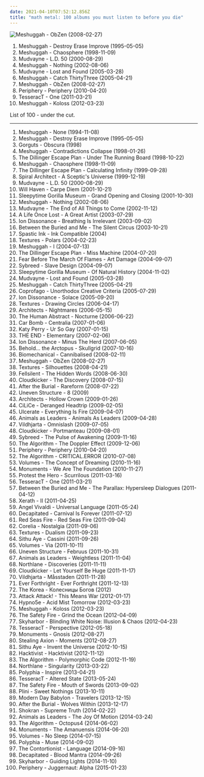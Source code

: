 ```yaml
---
date: 2021-04-10T07:52:12.856Z
title: "math metal: 100 albums you must listen to before you die"
---
```

![Meshuggah - ObZen (2008-02-27)](http://coverartarchive.org/release/4766f9f5-3d4f-360d-a0dd-85d482d0e3ca/27922575264-500.jpg "Meshuggah - ObZen (2008-02-27)")
<ol class="albums">
<li data-cover="https://img.discogs.com/1vnlpzyNbOaLZbMTI83L8w2scog=/fit-in/600x607/filters:strip_icc():format(jpeg):mode_rgb():quality(90)/discogs-images/R-1458693-1481709816-8537.jpeg.jpg" data-tags="progressive metal, math metal" role="button">Meshuggah - Destroy Erase Improve (1995-05-05)</li>
<li data-cover="http://coverartarchive.org/release/772ad8a8-f3fe-3a06-8d82-d6d529b5a785/7846820494-500.jpg" data-tags="progressive metal, math metal" role="button">Meshuggah - Chaosphere (1998-11-09)</li>
<li data-cover="https://img.discogs.com/E3YSzX0vzEizblkK7Q4_1gvpF3E=/fit-in/600x526/filters:strip_icc():format(jpeg):mode_rgb():quality(90)/discogs-images/R-11118070-1510172521-2641.jpeg.jpg" data-tags="nu metal, alternative metal, metal" role="button">Mudvayne - L.D. 50 (2000-08-29)</li>
<li data-cover="https://img.discogs.com/5xBkjs9_H7qcUcVCSFd9pfAbu7Y=/fit-in/600x600/filters:strip_icc():format(jpeg):mode_rgb():quality(90)/discogs-images/R-654747-1285957481.jpeg.jpg" data-tags="progressive metal" role="button">Meshuggah - Nothing (2002-08-06)</li>
<li data-cover="http://coverartarchive.org/release/4862e45e-127d-423a-a4bf-95b79197c84a/10796070605-500.jpg" data-tags="nu metal, alternative metal" role="button">Mudvayne - Lost and Found (2005-03-28)</li>
<li data-cover="http://coverartarchive.org/release/6a3719d9-20a9-3119-a036-5595202976b0/4952344545-500.jpg" data-tags="progressive metal, math metal" role="button">Meshuggah - Catch ThirtyThree (2005-04-21)</li>
<li data-cover="http://coverartarchive.org/release/4766f9f5-3d4f-360d-a0dd-85d482d0e3ca/27922575264-500.jpg" data-tags="progressive metal, math metal" role="button">Meshuggah - ObZen (2008-02-27)</li>
<li data-cover="https://img.discogs.com/pO8binxNZfRykKWjFk-SkgKGDcc=/fit-in/600x600/filters:strip_icc():format(jpeg):mode_rgb():quality(90)/discogs-images/R-2291815-1279043024.jpeg.jpg" data-tags="progressive metal" role="button">Periphery - Periphery (2010-04-20)</li>
<li data-cover="https://img.discogs.com/RACwh1RgGGg60CYr_aTMVDYEwYE=/fit-in/350x350/filters:strip_icc():format(jpeg):mode_rgb():quality(90)/discogs-images/R-13394495-1553374851-6379.jpeg.jpg" data-tags="progressive metal, djent" role="button">TesseracT - One (2011-03-21)</li>
<li data-cover="http://coverartarchive.org/release/b46b9b39-7d56-4e00-ba33-d8bf8fc59889/3235678346-500.jpg" data-tags="progressive metal" role="button">Meshuggah - Koloss (2012-03-23)</li>
</ol>
List of 100 - under the cut.
<!-- more -->

_________________

<ol class="albums">
<li data-cover="http://coverartarchive.org/release/c6d7934e-ef96-4ee7-b150-15264dad20e6/7203258162-500.jpg" data-tags="progressive metal, thrash metal, math metal" role="button">
Meshuggah - None (1994-11-08)
</li>
<li data-cover="https://img.discogs.com/1vnlpzyNbOaLZbMTI83L8w2scog=/fit-in/600x607/filters:strip_icc():format(jpeg):mode_rgb():quality(90)/discogs-images/R-1458693-1481709816-8537.jpeg.jpg" data-tags="progressive metal, math metal" role="button">
Meshuggah - Destroy Erase Improve (1995-05-05)
</li>
<li data-cover="https://img.discogs.com/LjUpIiBmj8BKLqkVG0d8aTgslyM=/fit-in/307x300/filters:strip_icc():format(jpeg):mode_rgb():quality(90)/discogs-images/R-3533596-1334196145.jpeg.jpg" data-tags="technical death metal, death metal" role="button">
Gorguts - Obscura (1998)
</li>
<li data-cover="http://coverartarchive.org/release/46a520c7-993c-36a7-8f8f-640d0e32bb1d/14569129902-500.jpg" data-tags="thrash metal" role="button">
Meshuggah - Contradictions Collapse (1998-01-26)
</li>
<li data-cover="http://coverartarchive.org/release/c81c2f64-b726-4199-8a49-6e82fbe1ce99/24759112168-500.jpg" data-tags="mathcore" role="button">
The Dillinger Escape Plan - Under The Running Board (1998-10-22)
</li>
<li data-cover="http://coverartarchive.org/release/772ad8a8-f3fe-3a06-8d82-d6d529b5a785/7846820494-500.jpg" data-tags="progressive metal, math metal" role="button">
Meshuggah - Chaosphere (1998-11-09)
</li>
<li data-cover="http://coverartarchive.org/release/b37590d5-8bb9-456f-944d-a92251a70a00/26500671993-500.jpg" data-tags="mathcore" role="button">
The Dillinger Escape Plan - Calculating Infinity (1999-09-28)
</li>
<li data-cover="http://coverartarchive.org/release/09c705c0-00bb-47fb-8695-f2b83c0fd919/5282940005-500.jpg" data-tags="progressive metal" role="button">
Spiral Architect - A Sceptic's Universe (1999-12-19)
</li>
<li data-cover="https://img.discogs.com/E3YSzX0vzEizblkK7Q4_1gvpF3E=/fit-in/600x526/filters:strip_icc():format(jpeg):mode_rgb():quality(90)/discogs-images/R-11118070-1510172521-2641.jpeg.jpg" data-tags="nu metal, alternative metal, metal" role="button">
Mudvayne - L.D. 50 (2000-08-29)
</li>
<li data-cover="http://coverartarchive.org/release/6e10e102-d535-4f7c-8ba5-a05f14a29682/6315354759-500.jpg" data-tags="grindcore, hardcore, mathcore" role="button">
Will Haven - Carpe Diem (2001-10-21)
</li>
<li data-cover="http://coverartarchive.org/release/697d31a7-6edc-4ed2-acf8-501de3cbd8bf/5083852483-500.jpg" data-tags="experimental, progressive metal, avant-garde" role="button">
Sleepytime Gorilla Museum - Grand Opening and Closing (2001-10-30)
</li>
<li data-cover="https://img.discogs.com/5xBkjs9_H7qcUcVCSFd9pfAbu7Y=/fit-in/600x600/filters:strip_icc():format(jpeg):mode_rgb():quality(90)/discogs-images/R-654747-1285957481.jpeg.jpg" data-tags="progressive metal" role="button">
Meshuggah - Nothing (2002-08-06)
</li>
<li data-cover="http://coverartarchive.org/release/95587fcc-2007-3672-9769-1da1ccc5569e/15620888210-500.jpg" data-tags="alternative metal, nu metal, metal" role="button">
Mudvayne - The End of All Things to Come (2002-11-12)
</li>
<li data-cover="http://coverartarchive.org/release/29513047-0e57-422b-bc25-20fdf712ba6f/6109641972-500.jpg" data-tags="metal, djent, progressive metal, math metal, groove metal, check this out, post-thrash metal, american metal" role="button">
A Life Once Lost - A Great Artist (2003-07-29)
</li>
<li data-cover="http://coverartarchive.org/release/964d92e8-f368-4942-935a-897f71a8eac7/16254480661-500.jpg" data-tags="mathcore" role="button">
Ion Dissonance - Breathing Is Irrelevant (2003-09-02)
</li>
<li data-cover="https://img.discogs.com/BXMbpuezaN5RaJUNwwi7D5fJrbk=/fit-in/595x585/filters:strip_icc():format(jpeg):mode_rgb():quality(90)/discogs-images/R-3246636-1372379293-9403.jpeg.jpg" data-tags="progressive metal, metalcore" role="button">
Between the Buried and Me - The Silent Circus (2003-10-21)
</li>
<li data-cover="http://coverartarchive.org/release/d5fc955f-7940-4d9a-8efd-12abfb093273/12888457641-500.jpg" data-tags="progressive metal, technical metal" role="button">
Spastic Ink - Ink Compatible (2004)
</li>
<li data-cover="http://coverartarchive.org/release/26d30b9e-d124-4575-9827-502f654f1d3e/16972001882-500.jpg" data-tags="progressive metal" role="button">
Textures - Polars (2004-02-23)
</li>
<li data-cover="http://coverartarchive.org/release/4960ba68-776f-4597-8f1f-91c9914ddaa6/2760957109-500.jpg" data-tags="progressive metal" role="button">
Meshuggah - I (2004-07-13)
</li>
<li data-cover="http://coverartarchive.org/release/42ea3211-d82a-465a-8ead-741a2e7dcf55/8879651355-500.jpg" data-tags="mathcore" role="button">
The Dillinger Escape Plan - Miss Machine (2004-07-20)
</li>
<li data-cover="http://coverartarchive.org/release/dc15df1e-9d7d-4f41-9314-9d14d8403d2a/26506588067-500.jpg" data-tags="hardcore, metalcore" role="button">
Fear Before The March Of Flames - Art Damage (2004-09-07)
</li>
<li data-cover="https://img.discogs.com/aLVpx6w6QyukweV_kFxgEaf4o2k=/fit-in/600x600/filters:strip_icc():format(jpeg):mode_rgb():quality(90)/discogs-images/R-1099066-1249432677.jpeg.jpg" data-tags="industrial metal" role="button">
Sybreed - Slave Design (2004-09-07)
</li>
<li data-cover="http://coverartarchive.org/release/41a71be2-4c3d-43f5-a7f7-f7ea91541bc8/12638055306-500.jpg" data-tags="avant-garde, avant-prog" role="button">
Sleepytime Gorilla Museum - Of Natural History (2004-11-02)
</li>
<li data-cover="http://coverartarchive.org/release/4862e45e-127d-423a-a4bf-95b79197c84a/10796070605-500.jpg" data-tags="nu metal, alternative metal" role="button">
Mudvayne - Lost and Found (2005-03-28)
</li>
<li data-cover="http://coverartarchive.org/release/6a3719d9-20a9-3119-a036-5595202976b0/4952344545-500.jpg" data-tags="progressive metal, math metal" role="button">
Meshuggah - Catch ThirtyThree (2005-04-21)
</li>
<li data-cover="https://img.discogs.com/A4Mj747BnCg-sqbrHoFEf14Yacw=/fit-in/600x597/filters:strip_icc():format(jpeg):mode_rgb():quality(90)/discogs-images/R-929929-1266866503.jpeg.jpg" data-tags="progressive metal, math metal" role="button">
Coprofago - Unorthodox Creative Criteria (2005-07-29)
</li>
<li data-cover="https://img.discogs.com/XnnkqZggbijApoY4bKcNmpE5A9w=/fit-in/600x600/filters:strip_icc():format(jpeg):mode_rgb():quality(90)/discogs-images/R-2782286-1300802505.jpeg.jpg" data-tags="mathcore" role="button">
Ion Dissonance - Solace (2005-09-20)
</li>
<li data-cover="http://coverartarchive.org/release/9ab50207-be9d-4a21-a1bc-0b23e0984acd/16972065596-500.jpg" data-tags="progressive metal" role="button">
Textures - Drawing Circles (2006-04-17)
</li>
<li data-cover="http://coverartarchive.org/release/fc891dcb-eea0-4659-a9a1-fc21cfb1fab2/20002248335-500.jpg" data-tags="mathcore, metalcore" role="button">
Architects - Nightmares (2006-05-15)
</li>
<li data-cover="http://coverartarchive.org/release/1ccacb7d-082c-4889-bf3e-bc424dfa5c49/26310137897-500.jpg" data-tags="metalcore, progressive metal" role="button">
The Human Abstract - Nocturne (2006-06-22)
</li>
<li data-cover="http://coverartarchive.org/release/2a48e55e-5876-4477-8b53-44474b7f9a35/2061177990-500.jpg" data-tags="mathcore" role="button">
Car Bomb - Centralia (2007-01-06)
</li>
<li data-cover="https://img.discogs.com/VPZYWF2ksSiHJqfZgVaantZcQWw=/fit-in/600x570/filters:strip_icc():format(jpeg):mode_rgb():quality(90)/discogs-images/R-5182187-1386762667-5591.jpeg.jpg" data-tags="female vocalists" role="button">
Katy Perry - Ur So Gay (2007-01-15)
</li>
<li data-cover="http://coverartarchive.org/release/50282e53-167d-426f-b759-c93e934c3c6a/26841025086-500.jpg" data-tags="metalcore, progressive metal, mathcore" role="button">
THE END - Elementary (2007-02-06)
</li>
<li data-cover="http://coverartarchive.org/release/36ecf488-9cdb-391a-9f51-d0c34254d045/19974817755-500.jpg" data-tags="mathcore" role="button">
Ion Dissonance - Minus The Herd (2007-06-05)
</li>
<li data-cover="http://coverartarchive.org/release/fff27b9d-0d98-474c-b5ca-93ccefaf6574/7999426384-500.jpg" data-tags="instrumental, progressive metal, math metal, technical metal" role="button">
Behold... the Arctopus - Skullgrid (2007-10-16)
</li>
<li data-cover="https://img.discogs.com/-kB5AmWLfHujMd21FofKCtKvmNU=/fit-in/350x351/filters:strip_icc():format(jpeg):mode_rgb():quality(90)/discogs-images/R-1531716-1280395796.jpeg.jpg" data-tags="progressive metal, industrial, thrash metal, math metal, technical metal, progressive groove metal, hard to find metal" role="button">
Biomechanical - Cannibalised (2008-02-11)
</li>
<li data-cover="http://coverartarchive.org/release/4766f9f5-3d4f-360d-a0dd-85d482d0e3ca/27922575264-500.jpg" data-tags="progressive metal, math metal" role="button">
Meshuggah - ObZen (2008-02-27)
</li>
<li data-cover="http://coverartarchive.org/release/03090a8d-7c67-3029-a24c-b3e5447d25a6/9693353973-500.jpg" data-tags="progressive metal" role="button">
Textures - Silhouettes (2008-04-21)
</li>
<li data-cover="https://img.discogs.com/4Kv_ftYl84JCbJRBL7X99oNkg4M=/fit-in/500x500/filters:strip_icc():format(jpeg):mode_rgb():quality(90)/discogs-images/R-5689973-1400008169-9787.jpeg.jpg" data-tags="djent" role="button">
Fellsilent - The Hidden Words (2008-06-30)
</li>
<li data-cover="https://img.discogs.com/UeTjWhUAiY5wMDAjg2SKFNBRMBY=/fit-in/600x600/filters:strip_icc():format(jpeg):mode_rgb():quality(90)/discogs-images/R-2212190-1460909586-5246.jpeg.jpg" data-tags="progressive metal" role="button">
Cloudkicker - The Discovery (2008-07-15)
</li>
<li data-cover="http://coverartarchive.org/release/d1d0d8be-d7a5-4ed4-88f8-300bcc71d6cd/8075125614-500.jpg" data-tags="metalcore, deathcore" role="button">
After the Burial - Rareform (2008-07-22)
</li>
<li data-cover="https://img.discogs.com/nWbG3iSwn82p6OLBakxb3p3Je2A=/fit-in/480x480/filters:strip_icc():format(jpeg):mode_rgb():quality(90)/discogs-images/R-2878732-1305323706.png.jpg" data-tags="djent, progressive metal" role="button">
Uneven Structure - 8 (2009)
</li>
<li data-cover="http://coverartarchive.org/release/41b4c3be-b228-4abc-a79c-5f2fd31169b4/20002393726-500.jpg" data-tags="metalcore, mathcore" role="button">
Architects - Hollow Crown (2009-01-26)
</li>
<li data-cover="https://img.discogs.com/UVbNhb9A7AIzmmwg2U74uvXD2nQ=/fit-in/200x200/filters:strip_icc():format(jpeg):mode_rgb():quality(90)/discogs-images/R-4359367-1362768356-4274.jpeg.jpg" data-tags="experimental, djent, progressive metal, progressive, progressive math metal" role="button">
CiLiCe - Deranged Headtrip (2009-02-05)
</li>
<li data-cover="http://coverartarchive.org/release/00f54cea-1fc2-470a-a898-ebda5038d156/23171911166-500.jpg" data-tags="death metal, technical death metal" role="button">
Ulcerate - Everything Is Fire (2009-04-07)
</li>
<li data-cover="http://coverartarchive.org/release/07d83db1-866b-40c0-9ec9-f2b18e43058c/28254616844-500.jpg" data-tags="progressive metal" role="button">
Animals as Leaders - Animals As Leaders (2009-04-28)
</li>
<li data-cover="https://img.discogs.com/29IXlEAe2wAI97Zmu918Kt2W0fo=/fit-in/500x500/filters:strip_icc():format(jpeg):mode_rgb():quality(90)/discogs-images/R-3344401-1326654520.jpeg.jpg" data-tags="djent, progressive metal, experimental" role="button">
Vildhjarta - Omnislash (2009-07-05)
</li>
<li data-cover="http://coverartarchive.org/release/c5b9f116-63f9-4f42-b7ed-ad84af683b43/1676533481-500.jpg" data-tags="progressive metal" role="button">
Cloudkicker - Portmanteau (2009-08-01)
</li>
<li data-cover="http://coverartarchive.org/release/ba617cc5-c825-4567-8595-46cce7527a21/24760777580-500.jpg" data-tags="industrial metal" role="button">
Sybreed - The Pulse of Awakening (2009-11-16)
</li>
<li data-cover="http://coverartarchive.org/release/a4cce1a7-0b91-4d59-88a4-6e00854d867d/14733934023-500.jpg" data-tags="experimental, progressive metal, math metal" role="button">
The Algorithm - The Doppler Effect (2009-12-06)
</li>
<li data-cover="https://img.discogs.com/pO8binxNZfRykKWjFk-SkgKGDcc=/fit-in/600x600/filters:strip_icc():format(jpeg):mode_rgb():quality(90)/discogs-images/R-2291815-1279043024.jpeg.jpg" data-tags="progressive metal" role="button">
Periphery - Periphery (2010-04-20)
</li>
<li data-cover="http://coverartarchive.org/release/39effeed-21a2-4e11-8234-8ee431c4b1af/5664250063-500.jpg" data-tags="experimental" role="button">
The Algorithm - CRITICAL.ERROR (2010-07-08)
</li>
<li data-cover="http://coverartarchive.org/release/428073b3-f330-449f-ba59-3a11d4ac0b10/16219134139-500.jpg" data-tags="djent" role="button">
Volumes - The Concept of Dreaming (2010-11-16)
</li>
<li data-cover="http://coverartarchive.org/release/494b398b-88af-4ec8-be6e-bb9b540f8d0d/1806617139-500.jpg" data-tags="djent, progressive metal" role="button">
Monuments - We Are The Foundation (2010-11-27)
</li>
<li data-cover="https://img.discogs.com/H-JdMk0flhfn4gE_wPRYTwcmciU=/fit-in/400x400/filters:strip_icc():format(jpeg):mode_rgb():quality(90)/discogs-images/R-2848672-1606643252-5453.jpeg.jpg" data-tags="progressive metal" role="button">
Protest the Hero - Scurrilous (2011-03-16)
</li>
<li data-cover="https://img.discogs.com/RACwh1RgGGg60CYr_aTMVDYEwYE=/fit-in/350x350/filters:strip_icc():format(jpeg):mode_rgb():quality(90)/discogs-images/R-13394495-1553374851-6379.jpeg.jpg" data-tags="progressive metal, djent" role="button">
TesseracT - One (2011-03-21)
</li>
<li data-cover="http://coverartarchive.org/release/30412867-e9cc-42b4-a289-ebe11c38bf4d/3337358707-500.jpg" data-tags="progressive metal" role="button">
Between the Buried and Me - The Parallax: Hypersleep Dialogues (2011-04-12)
</li>
<li data-cover="https://img.discogs.com/NtaTzAgDwQtp60US51C0xjVDwT4=/fit-in/600x527/filters:strip_icc():format(jpeg):mode_rgb():quality(90)/discogs-images/R-3777429-1591319489-1947.png.jpg" data-tags="progressive metal, symphonic metal, math metal, groove metal, symphonic djent" role="button">
Xerath - II (2011-04-25)
</li>
<li data-cover="http://coverartarchive.org/release/dab77dc8-07f0-4dab-af04-925b6ce44710/6139025462-500.jpg" data-tags="progressive metal" role="button">
Angel Vivaldi - Universal Language (2011-05-24)
</li>
<li data-cover="http://coverartarchive.org/release/7c31b96e-29e7-4035-b9e5-0759fa2e8244/9643431240-500.jpg" data-tags="technical death metal, death metal" role="button">
Decapitated - Carnival Is Forever (2011-07-12)
</li>
<li data-cover="http://coverartarchive.org/release/8d5ea276-209a-460e-8827-51ed728c378f/17932271218-500.jpg" data-tags="progressive metal, math metal" role="button">
Red Seas Fire - Red Seas Fire (2011-09-04)
</li>
<li data-cover="http://coverartarchive.org/release/b52af93d-73f1-41de-93c4-a643d5d43471/13840415438-500.jpg" data-tags="progressive metal, progressive metalcore" role="button">
Corelia - Nostalgia (2011-09-06)
</li>
<li data-cover="http://coverartarchive.org/release/a8d68c96-82c9-4ce2-bac3-d0e0a83e528a/15290524694-500.jpg" data-tags="progressive metal, math metal" role="button">
Textures - Dualism (2011-09-23)
</li>
<li data-cover="http://coverartarchive.org/release/6c790a18-d357-4164-8031-cd8e2622e7e2/2290322002-500.jpg" data-tags="djent, progressive metal" role="button">
Sithu Aye - Cassini (2011-09-26)
</li>
<li data-cover="https://img.discogs.com/8X3dS8gbhSAcdhPRvj4V_VF3MNQ=/fit-in/600x596/filters:strip_icc():format(jpeg):mode_rgb():quality(90)/discogs-images/R-13895675-1563539622-2102.jpeg.jpg" data-tags="djent, progressive metal" role="button">
Volumes - Via (2011-10-11)
</li>
<li data-cover="http://coverartarchive.org/release/5c1a102e-823f-4fce-8bcd-ae3661c8c671/5512824502-500.jpg" data-tags="progressive metal, djent" role="button">
Uneven Structure - Februus (2011-10-31)
</li>
<li data-cover="http://coverartarchive.org/release/9219e5ac-f44e-4c62-bfe5-ac281e3eca5e/6456871239-500.jpg" data-tags="progressive metal" role="button">
Animals as Leaders - Weightless (2011-11-04)
</li>
<li data-cover="http://coverartarchive.org/release/947d89bc-ab96-4a5a-9099-15a64f3071b5/3282688281-500.jpg" data-tags="metalcore" role="button">
Northlane - Discoveries (2011-11-11)
</li>
<li data-cover="http://coverartarchive.org/release/396d0c4d-4e2e-4f03-9b1a-cf62c25ebda9/1676515308-500.jpg" data-tags="post-rock" role="button">
Cloudkicker - Let Yourself Be Huge (2011-11-17)
</li>
<li data-cover="http://coverartarchive.org/release/73a6a842-1d01-4ff7-997d-f0c0af0b00e9/5348250977-500.jpg" data-tags="progressive metal" role="button">
Vildhjarta - Måsstaden (2011-11-28)
</li>
<li data-cover="https://img.discogs.com/S5jfhbriVmlBRQgbYUYUhka69Wc=/fit-in/500x445/filters:strip_icc():format(jpeg):mode_rgb():quality(90)/discogs-images/R-4825464-1376684917-9429.jpeg.jpg" data-tags="progressive metal" role="button">
Ever Forthright - Ever Forthright (2011-12-13)
</li>
<li data-cover="http://coverartarchive.org/release/243b689f-9c63-479c-b5f5-058c1fea6fff/12670415682-500.jpg" data-tags="djent, math metal" role="button">
The Korea - Колесницы Богов (2012)
</li>
<li data-cover="http://coverartarchive.org/release/15d0aa90-2642-478c-9451-78b80778807c/8461451257-500.jpg" data-tags="post-hardcore, metalcore" role="button">
Attack Attack! - This Means War (2012-01-17)
</li>
<li data-cover="http://coverartarchive.org/release/89fefc28-3c85-480b-8186-be70cd22d32a/6829698247-500.jpg" data-tags="experimental, math metal" role="button">
Hypno5e - Acid Mist Tomorrow (2012-03-23)
</li>
<li data-cover="http://coverartarchive.org/release/b46b9b39-7d56-4e00-ba33-d8bf8fc59889/3235678346-500.jpg" data-tags="progressive metal" role="button">
Meshuggah - Koloss (2012-03-23)
</li>
<li data-cover="http://coverartarchive.org/release/56744dd6-5809-4cd6-8a5e-e37169701d0b/9345897079-500.jpg" data-tags="progressive metal" role="button">
The Safety Fire - Grind the Ocean (2012-04-09)
</li>
<li data-cover="http://coverartarchive.org/release/dbeb945e-ca29-4368-8c8a-717d18da0dc1/849935417-500.jpg" data-tags="djent, progressive metal" role="button">
Skyharbor - Blinding White Noise: Illusion & Chaos (2012-04-23)
</li>
<li data-cover="http://coverartarchive.org/release/83d4ac5e-f884-4cf9-952a-dc1208d35035/9086275392-500.jpg" data-tags="progressive metal, progressive rock, acoustic, math metal" role="button">
TesseracT - Perspective (2012-05-18)
</li>
<li data-cover="http://coverartarchive.org/release/acb55dff-2554-4ddc-a886-ddc47532704c/5371392029-500.jpg" data-tags="progressive metal, djent, math metal" role="button">
Monuments - Gnosis (2012-08-27)
</li>
<li data-cover="https://img.discogs.com/TG6WEi64Mt1hffa9gaDSaoIFFuM=/fit-in/600x531/filters:strip_icc():format(jpeg):mode_rgb():quality(90)/discogs-images/R-3837264-1485826070-7062.jpeg.jpg" data-tags="djent, progressive metal, progressive, math metal, technical metal" role="button">
Stealing Axion - Moments (2012-08-27)
</li>
<li data-cover="http://coverartarchive.org/release/b8eced2e-3d84-404c-ae6e-346885c679c6/2290795218-500.jpg" data-tags="instrumental, djent, progressive metal" role="button">
Sithu Aye - Invent the Universe (2012-10-15)
</li>
<li data-cover="http://coverartarchive.org/release/35157e80-93fa-414a-8dcc-e7d56ffa4b82/7384097268-500.jpg" data-tags="djent" role="button">
Hacktivist - Hacktivist (2012-11-12)
</li>
<li data-cover="http://coverartarchive.org/release/c942c1dc-f8f2-415a-9cd3-44036237ad5f/2584893036-500.jpg" data-tags="experimental, math metal" role="button">
The Algorithm - Polymorphic Code (2012-11-19)
</li>
<li data-cover="http://coverartarchive.org/release/668d0b88-38a6-40af-b835-a626adbbf5fc/7293538607-500.jpg" data-tags="metalcore" role="button">
Northlane - Singularity (2013-03-22)
</li>
<li data-cover="http://coverartarchive.org/release/a98fbebc-bc40-47e2-a411-8e7077272aea/10441586181-500.jpg" data-tags="instrumental, progressive metal" role="button">
Polyphia - Inspire (2013-04-21)
</li>
<li data-cover="https://img.discogs.com/POmY-BoN9LvTGCqX2A4lwOwz_Sw=/fit-in/400x396/filters:strip_icc():format(jpeg):mode_rgb():quality(90)/discogs-images/R-4596825-1369489163-5231.jpeg.jpg" data-tags="progressive metal" role="button">
TesseracT - Altered State (2013-05-24)
</li>
<li data-cover="http://coverartarchive.org/release/5ebd275d-087e-43ac-91b5-ebb654e4d4cd/12646998768-500.jpg" data-tags="progressive metal" role="button">
The Safety Fire - Mouth of Swords (2013-09-02)
</li>
<li data-cover="http://coverartarchive.org/release/8640e342-ca55-4318-ba45-f9b92de83ad5/5399396436-500.jpg" data-tags="progressive rock" role="button">
Plini - Sweet Nothings (2013-10-11)
</li>
<li data-cover="http://coverartarchive.org/release/320f6691-ba16-4e0c-991d-35cab7319b9a/6077737722-500.jpg" data-tags="djent" role="button">
Modern Day Babylon - Travelers (2013-12-15)
</li>
<li data-cover="http://coverartarchive.org/release/f0e20ebd-3ce5-42e5-8797-fca69574300a/27189639979-500.jpg" data-tags="progressive metalcore" role="button">
After the Burial - Wolves Within (2013-12-17)
</li>
<li data-cover="http://coverartarchive.org/release/d6a60a59-5c00-45bf-b3a6-251f21d58173/9755431699-500.jpg" data-tags="djent" role="button">
Shokran - Supreme Truth (2014-02-22)
</li>
<li data-cover="http://coverartarchive.org/release/c3549f65-4cab-4381-a382-61e1d033dd2c/6816863021-500.jpg" data-tags="progressive metal" role="button">
Animals as Leaders - The Joy Of Motion (2014-03-24)
</li>
<li data-cover="http://coverartarchive.org/release/4fdab76e-46fb-4fda-bc0c-90e56564922a/7999860883-500.jpg" data-tags="electronic, experimental" role="button">
The Algorithm - Octopus4 (2014-06-02)
</li>
<li data-cover="http://coverartarchive.org/release/262ffc3b-734c-40d7-9ee2-2bc778bf8808/7626397556-500.jpg" data-tags="progressive metal, djent" role="button">
Monuments - The Amanuensis (2014-06-20)
</li>
<li data-cover="http://coverartarchive.org/release/bab6610b-5fa2-43b8-bba9-7863af54b364/26896545034-500.jpg" data-tags="metalcore" role="button">
Volumes - No Sleep (2014-07-15)
</li>
<li data-cover="http://coverartarchive.org/release/b4bf4d5e-f32c-4f00-810a-b474d52653ee/8684743889-500.jpg" data-tags="progressive metal" role="button">
Polyphia - Muse (2014-09-02)
</li>
<li data-cover="http://coverartarchive.org/release/e32a61a5-dade-418f-8e16-d7e7de0de874/12726103352-500.jpg" data-tags="progressive metal" role="button">
The Contortionist - Language (2014-09-16)
</li>
<li data-cover="http://coverartarchive.org/release/48f7ce2a-0cfd-4181-b40b-ee43f2cf8e92/7974281698-500.jpg" data-tags="death metal" role="button">
Decapitated - Blood Mantra (2014-09-26)
</li>
<li data-cover="http://coverartarchive.org/release/2f8031a0-92c0-4a18-abaf-536fa0a41fb0/8812374135-500.jpg" data-tags="progressive metal" role="button">
Skyharbor - Guiding Lights (2014-11-10)
</li>
<li data-cover="http://coverartarchive.org/release/21d3acfc-dc76-4329-81f5-b6596367974b/8874163281-500.jpg" data-tags="progressive metal" role="button">
Periphery - Juggernaut: Alpha (2015-01-23)
</li>
</ol>
